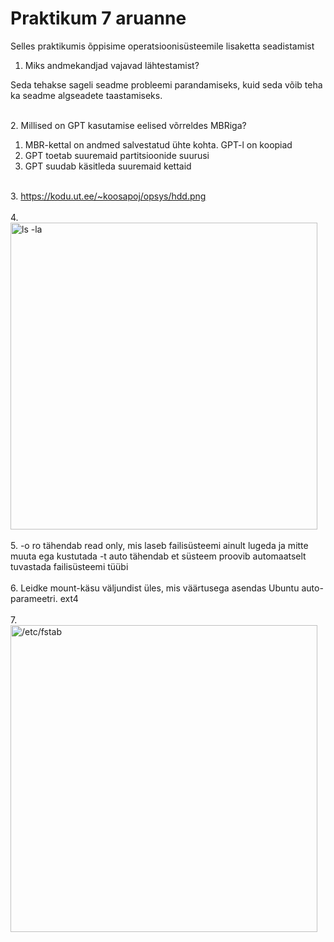 # Praktikum 7 aruanne

Selles praktikumis õppisime operatsioonisüsteemile lisaketta seadistamist

1. Miks andmekandjad vajavad lähtestamist?

Seda tehakse sageli seadme probleemi parandamiseks, kuid seda võib teha ka seadme algseadete taastamiseks.

<br>
2. Millised on GPT kasutamise eelised võrreldes MBRiga?
<ol>
  <li>MBR-kettal on andmed salvestatud ühte kohta. GPT-l on koopiad</li>
  <li>GPT toetab suuremaid partitsioonide suurusi</li>
  <li>GPT suudab käsitleda suuremaid kettaid</li>
</ol>

<br>
3. <a href="https://kodu.ut.ee/~koosapoj/opsys/hdd.png">https://kodu.ut.ee/~koosapoj/opsys/hdd.png</a>

<br>
<br>
4.
<br>
<img width="491" alt="ls -la" src="https://github.com/user-attachments/assets/51c7cccc-8347-4adb-bdae-9c26df87caa6">

<br>
<br>
5. -o ro tähendab read only, mis laseb failisüsteemi ainult lugeda ja mitte muuta ega kustutada
-t auto tähendab et süsteem proovib automaatselt tuvastada failisüsteemi tüübi
<br>
<br>
6.
Leidke mount-käsu väljundist üles, mis väärtusega asendas Ubuntu auto-parameetri.
ext4

<br>
<br>
7.
<br>
<img width="491" alt="/etc/fstab" src="https://github.com/user-attachments/assets/9cca814f-e7ec-4cb7-84c9-23eec04a148a">
